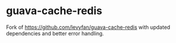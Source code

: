 # guava-cache-redis

Fork of https://github.com/levyfan/guava-cache-redis with updated dependencies and better error handling.


